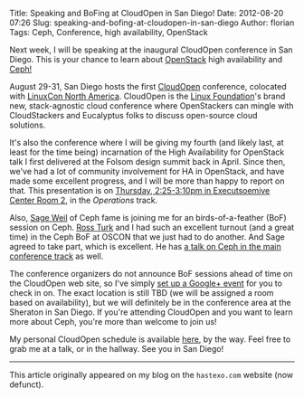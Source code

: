Title: Speaking and BoFing at CloudOpen in San Diego!
Date: 2012-08-20 07:26
Slug: speaking-and-bofing-at-cloudopen-in-san-diego
Author: florian
Tags: Ceph, Conference, high availability, OpenStack

Next week, I will be speaking at the inaugural CloudOpen conference in
San Diego. This is your chance to learn about
[OpenStack](https://www.hastexo.com/knowledge/openstack) high
availability and
[Ceph!](https://www.hastexo.com/knowledge/storage-io/ceph)

August 29-31, San Diego hosts the
first [CloudOpen](http://events.linuxfoundation.org/events/cloudopen-north-america)
conference, colocated with [LinuxCon North
America](http://events.linuxfoundation.org/events/linuxcon-north-america).
CloudOpen is the [Linux Foundation](http://www.linuxfoundation.org/)'s
brand new, stack-agnostic cloud conference where OpenStackers can mingle
with CloudStackers and Eucalyptus folks to discuss open-source cloud
solutions.

It's also the conference where I will be giving my fourth (and likely
last, at least for the time being) incarnation of the High Availability
for OpenStack talk I first delivered at the Folsom design summit back in
April. Since then, we've had a lot of community involvement for HA in
OpenStack, and have made some excellent progress, and I will be more
than happy to report on that. This presentation is on [Thursday,
2:25-3:10pm in Executsoemive Center Room
2](http://cloudopen2012.sched.org/event/06939ee7fd5fe48bf202525bbd7e506d#.UDIX9hXwh2M),
in the *Operations* track.

Also, [Sage Weil](http://ceph.com/community/people-profile/sage-weil/)
of Ceph fame is joining me for an birds-of-a-feather (BoF) session on
Ceph. [Ross Turk](http://rtrk.us/) and I had such an excellent turnout
(and a great time) in the Ceph BoF at OSCON that we just had to do
another. And Sage agreed to take part, which is excellent. He has [a
talk on Ceph in the main conference
track](http://cloudopen2012.sched.org/event/f3e84388068b1855c5a705a97c917f44#.UDIZeBXwh2M)
as well.

The conference organizers do not announce BoF sessions ahead of time on
the CloudOpen web site, so I've simply [set up a Google+
event](https://plus.google.com/events/cq28o7cvj9dg1ki1om3clfo8700/110443614427234590648)
for you to check in on. The exact location is still TBD (we will be
assigned a room based on availability), but we will definitely be in the
conference area at the Sheraton in San Diego. If you're attending
CloudOpen and you want to learn more about Ceph, you're more than
welcome to join us!

My personal CloudOpen schedule is available
[here](http://cloudopen2012.sched.org/fghaas), by the way. Feel free to
grab me at a talk, or in the hallway. See you in San Diego!

* * *

This article originally appeared on my blog on the `hastexo.com` website (now defunct).
